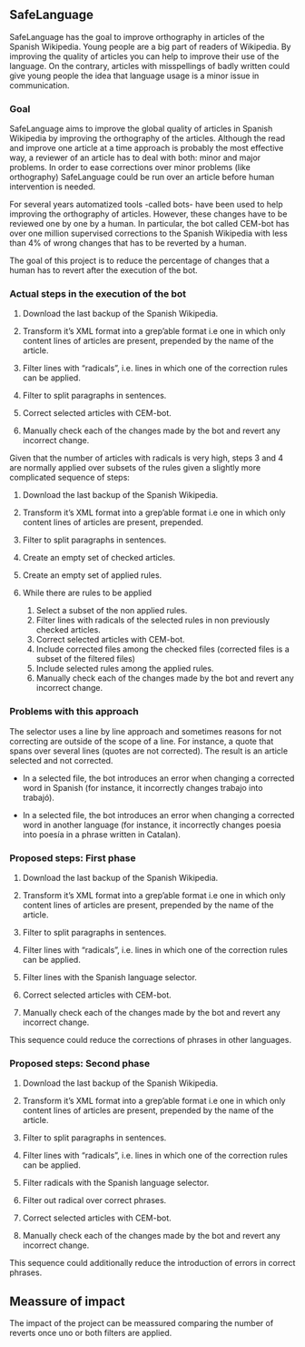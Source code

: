 ## SafeLanguage
SafeLanguage has the goal to improve orthography in articles of the Spanish Wikipedia. Young people are a big part of readers of Wikipedia. By improving the quality of articles you can help to improve their use of the language. On the contrary, articles with misspellings of badly written could give young people the idea that language usage is a minor issue in communication.
### Goal
SafeLanguage aims to improve the global quality of articles in Spanish Wikipedia by improving the orthography of the articles. Although the read and improve one article at a time approach is probably the most effective way, a reviewer of an article has to deal with both: minor and major problems. In order to ease corrections over minor problems (like orthography) SafeLanguage could be run over an article before human intervention is needed.

For several years automatized tools -called bots- have been used to help improving the orthography of articles. However, these changes have to be reviewed one by one by a human. In particular, the bot called CEM-bot has over one million supervised corrections to the Spanish Wikipedia with less than 4% of wrong changes that has to be reverted by a human.

The goal of this project is to reduce the percentage of changes that a human has to revert after the execution of the bot.

### Actual steps in the execution of the bot
1. Download the last backup of the Spanish Wikipedia.

1. Transform it’s XML format into a grep’able format i.e one in which only content lines of articles are present, prepended by the name of the article.

1. Filter lines with “radicals”, i.e. lines in which one of the correction rules can be applied.

1. Filter to split paragraphs in sentences.

1. Correct selected articles with CEM-bot.

1. Manually check each of the changes made by the bot and revert any incorrect change.

Given that the number of articles with radicals is very high, steps 3 and 4 are normally applied over subsets of the rules given a slightly more complicated sequence of steps:

1. Download the last backup of the Spanish Wikipedia.

1. Transform it’s XML format into a grep’able format i.e one in which only content lines 
of articles are present, prepended.

1. Filter to split paragraphs in sentences.

1. Create an empty set of checked articles.

1. Create an empty set of applied rules.

1. While there are rules to be applied
   1. Select a subset of the non applied rules.
   1. Filter lines with radicals of the selected rules in non previously checked articles.
   1. Correct selected articles with CEM-bot.
   1. Include corrected files among the checked files (corrected files is a subset of the filtered files)
   1. Include selected rules among the applied rules.
   1. Manually check each of the changes made by the bot and revert any incorrect change.
   
### Problems with this approach
The selector uses a line by line approach and sometimes reasons for not correcting are outside of the scope of a line. For instance, a quote that spans over several lines (quotes are not corrected). The result is an article selected and not corrected.

* In a selected file, the bot introduces an error when changing a corrected word in Spanish (for instance, it  incorrectly changes trabajo into trabajó).

* In a selected file, the bot introduces an error when changing a corrected word in another language (for instance, it incorrectly changes poesia into poesía in a phrase written in Catalan).

### Proposed steps: First phase

1. Download the last backup of the Spanish Wikipedia.

1. Transform it’s XML format into a grep’able format i.e one in which only content lines of articles are present, prepended by the name of the article.

1. Filter to split paragraphs in sentences.

1. Filter lines with “radicals”, i.e. lines in which one of the correction rules can be applied.

1. Filter lines with the Spanish language selector.

1. Correct selected articles with CEM-bot.

1. Manually check each of the changes made by the bot and revert any incorrect change.

This sequence could reduce the corrections of phrases in other languages.

### Proposed steps: Second phase

1. Download the last backup of the Spanish Wikipedia.

1. Transform it’s XML format into a grep’able format i.e one in which only content lines of articles are present, prepended by the name of the article.

1. Filter to split paragraphs in sentences.

1. Filter lines with “radicals”, i.e. lines in which one of the correction rules can be applied.

1. Filter radicals with the Spanish language selector.

1. Filter out radical over correct phrases.

1. Correct selected articles with CEM-bot.

1. Manually check each of the changes made by the bot and revert any incorrect change.

This sequence could additionally reduce the introduction of errors in correct phrases.

## Meassure of impact

The impact of the project can be meassured comparing the number of reverts once uno or both filters are applied.


